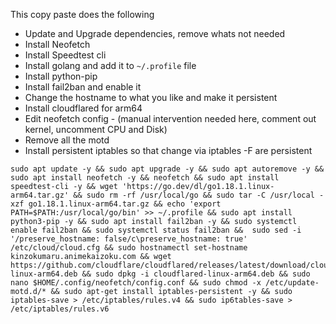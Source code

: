 
This copy paste does the following 

 - Update and Upgrade dependencies, remove whats not needed
 - Install Neofetch
 - Install Speedtest cli
 - Install golang and add it to `~/.profile` file
 - Install python-pip
 - Install fail2ban and enable it
 - Change the hostname to what you like and make it persistent
 - Install cloudflared for arm64
 - Edit neofetch config - (manual intervention needed here, comment out kernel, uncomment CPU and Disk)
 - Remove all the motd 
 - Install persistent iptables so that change via iptables -F are persistent
 
 
```
sudo apt update -y && sudo apt upgrade -y && sudo apt autoremove -y && sudo apt install neofetch -y && neofetch && sudo apt install speedtest-cli -y && wget 'https://go.dev/dl/go1.18.1.linux-arm64.tar.gz' && sudo rm -rf /usr/local/go && sudo tar -C /usr/local -xzf go1.18.1.linux-arm64.tar.gz && echo 'export PATH=$PATH:/usr/local/go/bin' >> ~/.profile && sudo apt install python3-pip -y && sudo apt install fail2ban -y && sudo systemctl enable fail2ban && sudo systemctl status fail2ban &&  sudo sed -i '/preserve_hostname: false/c\preserve_hostname: true' /etc/cloud/cloud.cfg && sudo hostnamectl set-hostname kinzokumaru.animekaizoku.com && wget https://github.com/cloudflare/cloudflared/releases/latest/download/cloudflared-linux-arm64.deb && sudo dpkg -i cloudflared-linux-arm64.deb && sudo nano $HOME/.config/neofetch/config.conf && sudo chmod -x /etc/update-motd.d/* && sudo apt-get install iptables-persistent -y && sudo iptables-save > /etc/iptables/rules.v4 && sudo ip6tables-save > /etc/iptables/rules.v6
```

